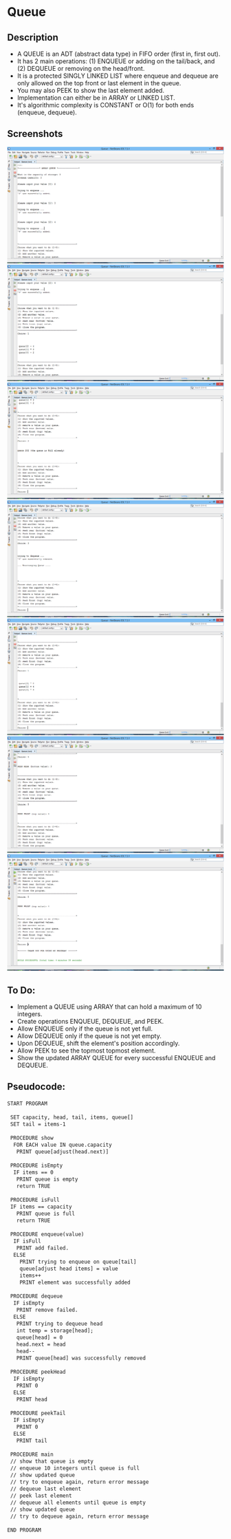 Queue
=======================

## Description

 - A QUEUE is an ADT (abstract data type) in FIFO order (first in, first out).
 - It has 2 main operations: (1) ENQUEUE or adding on the tail/back, and (2) DEQUEUE or removing on the head/front.
 - It is a protected SINGLY LINKED LIST where enqueue and dequeue are only allowed on the top front or last element in the queue.
 - You may also PEEK to show the last element added.
 - Implementation can either be in ARRAY or LINKED LIST.
 - It's algorithmic complexity is CONSTANT or O(1) for both ends (enqueue, dequeue).
 
## Screenshots
![Image 1](https://github.com/lvcc-dsa/Students/blob/master/BSIS/Florentino-Lorenz/array-queue/1.PNG)
![Image 2](https://github.com/lvcc-dsa/Students/blob/master/BSIS/Florentino-Lorenz/array-queue/2.PNG)
![Image 3](https://github.com/lvcc-dsa/Students/blob/master/BSIS/Florentino-Lorenz/array-queue/3.png)
![Image 4](https://github.com/lvcc-dsa/Students/blob/master/BSIS/Florentino-Lorenz/array-queue/4.png)
![Image 5](https://github.com/lvcc-dsa/Students/blob/master/BSIS/Florentino-Lorenz/array-queue/5.png)
![Image 6](https://github.com/lvcc-dsa/Students/blob/master/BSIS/Florentino-Lorenz/array-queue/6.png)
![Image 7](https://github.com/lvcc-dsa/Students/blob/master/BSIS/Florentino-Lorenz/array-queue/7.png)

## To Do:

 - Implement a QUEUE using ARRAY that can hold a maximum of 10 integers.
 - Create operations ENQUEUE, DEQUEUE, and PEEK.
 - Allow ENQUEUE only if the queue is not yet full.
 - Allow DEQUEUE only if the queue is not yet empty.
 - Upon DEQUEUE, shift the element's position accordingly.
 - Allow PEEK to see the topmost topmost element.
 - Show the updated ARRAY QUEUE for every successful ENQUEUE and DEQUEUE.

## Pseudocode:

    START PROGRAM
    
     SET capacity, head, tail, items, queue[]
     SET tail = items-1
         
     PROCEDURE show
      FOR EACH value IN queue.capacity
       PRINT queue[adjust(head.next)]
    
     PROCEDURE isEmpty
      IF items == 0
       PRINT queue is empty
       return TRUE
    
     PROCEDURE isFull
     IF items == capacity
       PRINT queue is full
       return TRUE
    
     PROCEDURE enqueue(value)
      IF isFull
       PRINT add failed.
      ELSE        
        PRINT trying to enqueue on queue[tail]
        queue[adjust head items] = value
        items++
        PRINT element was successfully added
    
     PROCEDURE dequeue
      IF isEmpty
       PRINT remove failed.
      ELSE
       PRINT trying to dequeue head
       int temp = storage[head];
       queue[head] = 0
       head.next = head
       head--
       PRINT queue[head] was successfully removed
      
     PROCEDURE peekHead
      IF isEmpty
       PRINT 0
      ELSE 
       PRINT head
     
     PROCEDURE peekTail
      IF isEmpty
       PRINT 0
      ELSE 
       PRINT tail
    
     PROCEDURE main
     // show that queue is empty
     // enqueue 10 integers until queue is full
     // show updated queue
     // try to enqueue again, return error message
     // dequeue last element
     // peek last element
     // dequeue all elements until queue is empty
     // show updated queue
     // try to dequeue again, return error message
    
    END PROGRAM
